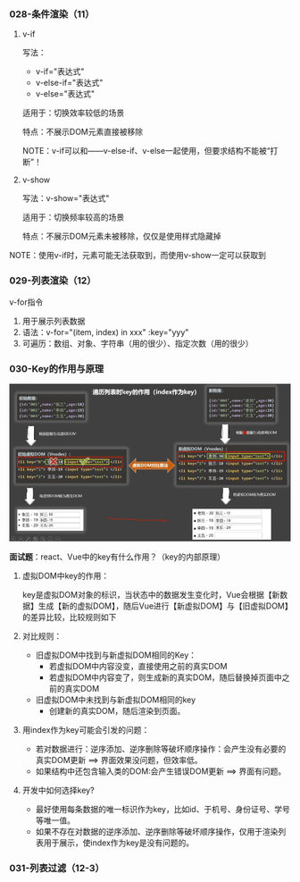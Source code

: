 ### 028-条件渲染（11）

1. v-if

   写法：

   - v-if="表达式"
   - v-else-if="表达式"
   - v-else="表达式"

   适用于：切换效率较低的场景

   特点：不展示DOM元素直接被移除

   NOTE：v-if可以和——v-else-if、v-else一起使用，但要求结构不能被“打断”！

2. v-show

   写法：v-show="表达式"

   适用于：切换频率较高的场景

   特点：不展示DOM元素未被移除，仅仅是使用样式隐藏掉

NOTE：使用v-if时，元素可能无法获取到，而使用v-show一定可以获取到

### 029-列表渲染（12）

v-for指令

1. 用于展示列表数据
2. 语法：v-for="(item, index) in xxx" :key="yyy"
3. 可遍历：数组、对象、字符串（用的很少）、指定次数（用的很少）

### 030-Key的作用与原理

![5](Vue-0413内容.assets/5.png)

**面试题**：react、Vue中的key有什么作用？（key的内部原理）

1. 虚拟DOM中key的作用：

   key是虚拟DOM对象的标识，当状态中的数据发生变化时，Vue会根据【新数据】生成【新的虚拟DOM】，随后Vue进行【新虚拟DOM】与【旧虚拟DOM】的差异比较，比较规则如下

2. 对比规则：

   - 旧虚拟DOM中找到与新虚拟DOM相同的Key：
     - 若虚拟DOM中内容没变，直接使用之前的真实DOM
     - 若虚拟DOM中内容变了，则生成新的真实DOM，随后替换掉页面中之前的真实DOM
   - 旧虚拟DOM中未找到与新虚拟DOM相同的key
     - 创建新的真实DOM，随后渲染到页面。

3. 用index作为key可能会引发的问题：

   - 若对数据进行：逆序添加、逆序删除等破坏顺序操作：会产生没有必要的真实DOM更新 ==> 界面效果没问题，但效率低。
   - 如果结构中还包含输入类的DOM:会产生错误DOM更新 ==> 界面有问题。

4. 开发中如何选择key?

   - 最好使用每条数据的唯一标识作为key，比如id、于机号、身份证号、学号等唯一值。
   - 如果不存在对数据的逆序添加、逆序删除等破坏顺序操作，仅用于渲染列表用于展示，使index作为key是没有问题的。

### 031-列表过滤（12-3）

